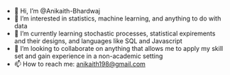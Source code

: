 - 👋 Hi, I’m @Anikaith-Bhardwaj
- 👀 I’m interested in statistics, machine learning, and anything to do with data
- 🌱 I’m currently learning stochastic processes, statistical expirements and their designs, and languages like SQL and Javascript
- 💞️ I’m looking to collaborate on anything that allows me to apply my skill set and gain experience in a non-academic setting
- 📫 How to reach me: anikaith198@gmail.com

<!---
Anikaith-Bhardwaj/Anikaith-Bhardwaj is a ✨ special ✨ repository because its `README.md` (this file) appears on your GitHub profile.
You can click the Preview link to take a look at your changes.
--->
